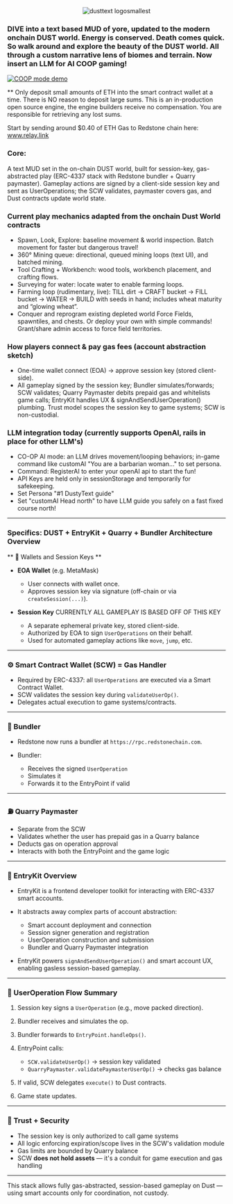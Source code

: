 <div align="center">
  <img src="https://github.com/user-attachments/assets/8548d4dd-6d34-44d6-8016-e3da2efaf1a0" alt="dusttext logosmallest" />
</div>

### DIVE into a text based MUD of yore, updated to the modern onchain DUST world. Energy is conserved. Death comes quick. So walk around and explore the beauty of the DUST world.  All through a custom narrative lens of biomes and terrain. Now insert an LLM for AI COOP gaming!

[![COOP mode demo](https://img.youtube.com/vi/AUYvukfKF5I/0.jpg)](https://www.youtube.com/watch?v=AUYvukfKF5I)

** Only deposit small amounts of ETH into the smart contract wallet at a time. There is NO reason to deposit large sums. This is an in-production open source engine, the engine builders receive no compensation. You are responsible for retrieving any lost sums. 

Start by sending around $0.40 of ETH Gas to Redstone chain here: <a href="https://relay.link/bridge/redstone">www.relay.link</a>

### Core:
A text MUD set in the on-chain DUST world, built for session-key, gas-abstracted play (ERC-4337 stack with Redstone bundler + Quarry paymaster). Gameplay actions are signed by a client-side session key and sent as UserOperations; the SCW validates, paymaster covers gas, and Dust contracts update world state. 

### Current play mechanics adapted from the onchain Dust World contracts 
  * Spawn, Look, Explore: baseline movement & world inspection.  Batch movement for faster but dangerous travel!
  * 360° Mining queue: directional, queued mining loops (text UI), and batched mining. 
  * Tool Crafting + Workbench: wood tools, workbench placement, and crafting flows. 
  * Surveying for water: locate water to enable farming loops. 
  * Farming loop (rudimentary, live): TILL dirt → CRAFT bucket → FILL bucket → WATER → BUILD with seeds in hand; includes wheat maturity and “glowing wheat”. 
  * Conquer and reprogram existing depleted world Force Fields, spawntiles, and chests. Or deploy your own with simple commands! Grant/share admin access to force field territories. 

### How players connect & pay gas fees (account abstraction sketch)
  * One-time wallet connect (EOA) → approve session key (stored client-side).
  * All gameplay signed by the session key; Bundler simulates/forwards; SCW validates; Quarry Paymaster debits prepaid gas and whitelists game calls; EntryKit handles UX & signAndSendUserOperation() plumbing. Trust model scopes the
    session key to game systems; SCW is non-custodial. 

### LLM integration today (currently supports OpenAI, rails in place for other LLM's)
  * CO-OP AI mode: an LLM drives movement/looping behaviors; in-game command like customAI "You are a barbarian woman..." to set persona.
  * Command: RegisterAI to enter your openAI api to start the fun!
  * API Keys are held only in sessionStorage and temporarily for safekeeping.
  * Set Persona "#1 DustyText guide"
  * Set "customAI Head north" to have LLM guide you safely on a fast fixed course north!  
---

### Specifics: DUST + EntryKit + Quarry + Bundler Architecture Overview
** 🔑 Wallets and Session Keys **

* **EOA Wallet** (e.g. MetaMask)

  * User connects with wallet once.
  * Approves session key via signature (off-chain or via `createSession(...)`).

* **Session Key**  CURRENTLY ALL GAMEPLAY IS BASED OFF OF THIS KEY

  * A separate ephemeral private key, stored client-side.
  * Authorized by EOA to sign `UserOperations` on their behalf.
  * Used for automated gameplay actions like `move`, `jump`, etc.

---

### ⚙️ Smart Contract Wallet (SCW) = Gas Handler

* Required by ERC-4337: all `UserOperations` are executed via a Smart Contract Wallet.
* SCW validates the session key during `validateUserOp()`.
* Delegates actual execution to game systems/contracts.

---

### 🚛 Bundler

* Redstone now runs a bundler at `https://rpc.redstonechain.com`.
* Bundler:

  * Receives the signed `UserOperation`
  * Simulates it
  * Forwards it to the EntryPoint if valid

---

### ⛽ Quarry Paymaster

* Separate from the SCW
* Validates whether the user has prepaid gas in a Quarry balance
* Deducts gas on operation approval
* Interacts with both the EntryPoint and the game logic

---

### 🧰 EntryKit Overview

* EntryKit is a frontend developer toolkit for interacting with ERC-4337 smart accounts.
* It abstracts away complex parts of account abstraction:

  * Smart account deployment and connection
  * Session signer generation and registration
  * UserOperation construction and submission
  * Bundler and Quarry Paymaster integration
* EntryKit powers `signAndSendUserOperation()` and smart account UX, enabling gasless session-based gameplay.

---

### 🧾 UserOperation Flow Summary

1. Session key signs a `UserOperation` (e.g., move packed direction).
2. Bundler receives and simulates the op.
3. Bundler forwards to `EntryPoint.handleOps()`.
4. EntryPoint calls:

   * `SCW.validateUserOp()` → session key validated
   * `QuarryPaymaster.validatePaymasterUserOp()` → checks gas balance
5. If valid, SCW delegates `execute()` to Dust contracts.
6. Game state updates.

---

### 🧠 Trust + Security

* The session key is only authorized to call game systems
* All logic enforcing expiration/scope lives in the SCW's validation module
* Gas limits are bounded by Quarry balance
* SCW **does not hold assets** — it's a conduit for game execution and gas handling

---

This stack allows fully gas-abstracted, session-based gameplay on Dust — using smart accounts only for coordination, not custody.
